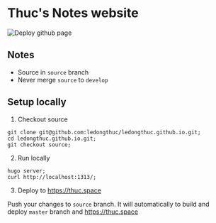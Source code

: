 # Thuc's Notes website

![Deploy github page](https://github.com/ledongthuc/ledongthuc.github.io/workflows/Deploy%20github%20page/badge.svg)

## Notes

 - Source in `source` branch
 - Never merge `source` to `develop`

## Setup locally

1. Checkout source

```
git clone git@github.com:ledongthuc/ledongthuc.github.io.git;
cd ledongthuc.github.io.git;
git checkout source;
```

2. Run locally

```
hugo server;
curl http://localhost:1313/;
```

3. Deploy to https://thuc.space

Push your changes to `source` branch. It will automatically to build and deploy `master` branch and https://thuc.space
